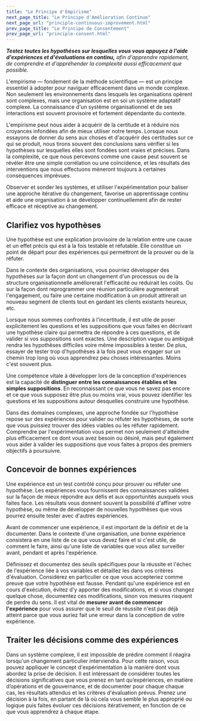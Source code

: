 ```yaml
---
title: "Le Principe d'Empirisme"
next_page_title: "Le Principe d'Amélioration Continue"
next_page_url: "principle-continuous-improvement.html"
prev_page_title: "Le Principe de Consentement"
prev_page_url: "principle-consent.html"
---
```



_**Testez toutes les hypothèses sur lesquelles vous vous appuyez à l'aide d'expériences et d'évaluations en continu,** afin d'apprendre rapidement, de comprendre et d'appréhender la complexité aussi efficacement que possible._

L'empirisme — fondement de la méthode scientifique — est un principe essentiel à adopter pour naviguer efficacement dans un monde complexe. Non seulement les environnements dans lesquels les organisations opèrent sont complexes, mais une organisation est en soi un système adaptatif complexe. La connaissance d'un système organisationnel et de ses interactions est souvent provisoire et fortement dépendante du contexte.

L'empirisme peut nous aider à acquérir de la certitude et à réduire nos croyances infondées afin de mieux utiliser notre temps. Lorsque nous essayons de donner du sens aux choses et d'acquérir des certitudes sur ce qui se produit, nous tirons souvent des conclusions sans vérifier si les hypothèses sur lesquelles elles sont fondées sont vraies et précises. Dans la complexité, ce que nous percevons comme une cause peut souvent se révéler être une simple corrélation ou une coïncidence, et les résultats des interventions que nous effectuons mèneront toujours à certaines conséquences imprévues.

Observer et sonder les systèmes, et utiliser l'expérimentation pour baliser une approche itérative du changement, favorise un apprentissage continu et aide une organisation à se développer continuellement afin de rester efficace et réceptive au changement.


## Clarifiez vos hypothèses

Une hypothèse est une explication provisoire de la relation entre une cause et un effet précis qui est à la fois testable et réfutable. Elle constitue un point de départ pour des expériences qui permettront de la prouver ou de la réfuter.

Dans le contexte des organisations, vous pourriez développer des hypothèses sur la façon dont un changement d'un processus ou de la structure organisationnelle améliorerait l'efficacité ou réduirait les coûts. Ou sur la façon dont reprogrammer une réunion particulière augmenterait l'engagement, ou faire une certaine modification à un produit attirerait un nouveau segment de clients tout en gardant les clients existants heureux, etc.

Lorsque nous sommes confrontés à l'incertitude, il est utile de poser explicitement les questions et les suppositions que vous faites en décrivant une hypothèse claire qui permettra de répondre à ces questions, et de valider si vos suppositions sont exactes. Une description vague ou ambiguë rendra les hypothèses difficiles voire même impossibles à tester. De plus, essayer de tester trop d'hypothèses à la fois peut vous engager sur un chemin trop long où vous apprendrez peu choses intéressantes. Moins c'est souvent plus.

Une compétence vitale à développer lors de la conception d'expériences est la capacité de **distinguer entre les connaissances établies et les simples suppositions**. En reconnaissant ce que vous ne savez pas encore et ce que vous supposez être plus ou moins vrai, vous pouvez identifier les questions et les suppositions autour desquelles construire une hypothèse.

Dans des domaines complexes, une approche fondée sur l'hypothèse repose sur des expériences pour valider ou réfuter les hypothèses, de sorte que vous puissiez trouver des idées viables ou les réfuter rapidement. Comprendre par l'expérimentation vous permet non seulement d'atteindre plus efficacement ce dont vous avez besoin ou désiré, mais peut également vous aider à valider les suppositions que vous faites à propos des premiers objectifs à poursuivre.


## Concevoir de bonnes expériences

Une expérience est un test contrôlé conçu pour prouver ou réfuter une hypothèse. Les expériences vous fournissent des connaissances validées sur la façon de mieux répondre aux défis et aux opportunités auxquels vous faites face. Les résultats vous donnent souvent la possibilité d'affiner votre hypothèse, ou même de développer de nouvelles hypothèses que vous pourrez ensuite tester avec d'autres expériences.

Avant de commencer une expérience, il est important de la définir et de la documenter. Dans le contexte d'une organisation, une bonne expérience consistera en une liste de ce que vous devez faire et si c'est utile, de comment le faire, ainsi qu'une liste de variables que vous allez surveiller avant, pendant et après l'expérience.

Définissez et documentez des seuils spécifiques pour la réussite et l'échec de l'expérience liée à vos variables et détaillez les dans vos critères d'évaluation. Considérez en particulier ce que vous accepteriez comme preuve que votre hypothèse est fausse. Pendant qu'une expérience est en cours d'exécution, évitez d'y apporter des modifications, et si vous changez quelque chose, documentez ces modifications, sinon vos mesures risquent de perdre du sens. Il est vital de **mesurer avant de commencer l'expérience** pour vous assurer que le seuil de réussite n'est pas déjà atteint parce que vous auriez fait une erreur dans la conception de votre expérience.

## Traiter les décisions comme des expériences

Dans un système complexe, il est impossible de prédire comment il réagira lorsqu'un changement particulier interviendra. Pour cette raison, vous pouvez appliquer le concept d'expérimentation à la manière dont vous abordez la prise de décision. Il est intéressant de considérer toutes les décisions significatives que vous prenez en tant qu’expériences, en matière d’opérations et de gouvernance, et de documenter pour chaque chaque cas,  les résultats attendus et les critères d'évaluation prévus. Prenez une décision à la fois, en partant de là où cela vous semble le plus approprié ou logique puis faites évoluer ces décisions itérativement, en fonction de ce que vous apprendrez à chaque étape.

